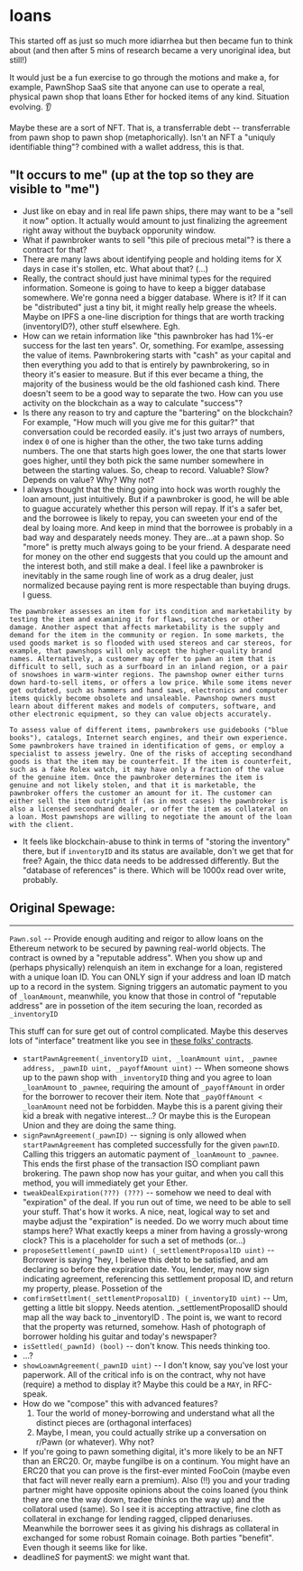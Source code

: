 # loans

This started off as just so much more idiarrhea but then became fun to think about (and then after 5 mins of research became a very unoriginal idea, but still!)

It would just be a fun exercise to go through the motions and make a, for example, PawnShop SaaS site that anyone can use to operate a real, physical pawn shop that loans Ether for hocked items of any kind. Situation evolving. 👂

Maybe these are a sort of NFT. That is, a transferrable debt -- transferrable from pawn shop to pawn shop (metaphorically). Isn't an NFT a "uniquly identifiable thing"? combined with a wallet address, this is that.

## "It occurs to me" (up at the top so they are visible to "me")

* Just like on ebay and in real life pawn ships, there may want to be a "sell it now" option. It actually would amount to just finalizing the agreement right away without the buyback opporunity window.
* What if pawnbroker wants to sell "this pile of precious metal"? is there a contract for that?
* There are many laws about identifying people and holding items for X days in case it's stollen, etc. What about that? (...)
* Really, the contract should just have minimal types for the required information. Someone is going to have to keep a bigger database somewhere. We're gonna need a bigger database. Where is it? If it can be "distributed" just a tiny bit, it might really help grease the wheels. Maybe on IPFS a one-line discription for things that are worth tracking (inventoryID?), other stuff elsewhere. Egh.
* How can we retain information like "this pawnbroker has had 1%-er success for the last ten years". Or, something. For examlpe, assessing the value of items. Pawnbrokering starts with "cash" as your capital and then everything you add to that is entirely by pawnbrokering, so in theory it's easier to measure. But if this ever became a thing, the majority of the business would be the old fashioned cash kind. There doesn't seem to be a good way to separate the two. How can you use activity on the blockchain as a way to calculate "success"?
* Is there any reason to try and capture the "bartering" on the blockchain? For example, "How much will you give me for this guitar?" that conversation could be recorded easily. it's just two arrays of numbers, index `0` of one is higher than the other, the two take turns adding numbers. The one that starts high goes lower, the one that starts lower goes higher, until they both pick the same number somewhere in between the starting values. So, cheap to record. Valuable? Slow? Depends on value? Why? Why not?
* I always thought that the thing going into hock was worth roughly the loan amount, just intuitively. But if a pawnbroker is good, he will be able to guague accurately whether this person will repay. If it's a safer bet, and the borrowee is likely to repay, you can sweeten your end of the deal by loaing more. And keep in mind that the borrowee is probably in a bad way and desparately needs money. They are...at a pawn shop. So "more" is pretty much always going to be your friend. A desparate need for money on the other end suggests that you could up the amount and the interest both, and still make a deal. I feel like a pawnbroker is inevitably in the same rough line of work as a drug dealer, just normalized because paying rent is more respectable than buying drugs. I guess.


```
The pawnbroker assesses an item for its condition and marketability by testing the item and examining it for flaws, scratches or other damage. Another aspect that affects marketability is the supply and demand for the item in the community or region. In some markets, the used goods market is so flooded with used stereos and car stereos, for example, that pawnshops will only accept the higher-quality brand names. Alternatively, a customer may offer to pawn an item that is difficult to sell, such as a surfboard in an inland region, or a pair of snowshoes in warm-winter regions. The pawnshop owner either turns down hard-to-sell items, or offers a low price. While some items never get outdated, such as hammers and hand saws, electronics and computer items quickly become obsolete and unsaleable. Pawnshop owners must learn about different makes and models of computers, software, and other electronic equipment, so they can value objects accurately.

To assess value of different items, pawnbrokers use guidebooks ("blue books"), catalogs, Internet search engines, and their own experience. Some pawnbrokers have trained in identification of gems, or employ a specialist to assess jewelry. One of the risks of accepting secondhand goods is that the item may be counterfeit. If the item is counterfeit, such as a fake Rolex watch, it may have only a fraction of the value of the genuine item. Once the pawnbroker determines the item is genuine and not likely stolen, and that it is marketable, the pawnbroker offers the customer an amount for it. The customer can either sell the item outright if (as in most cases) the pawnbroker is also a licensed secondhand dealer, or offer the item as collateral on a loan. Most pawnshops are willing to negotiate the amount of the loan with the client.
```

* It feels like blockchain-abuse to think in terms of "storing the inventory" there, but if `inventoryID` and its status are available, don't we get that for free? Again, the thicc data needs to be addressed differently. But the "database of references" is there. Which will be 1000x read over write, probably.

## Original Spewage:

---

`Pawn.sol` -- Provide enough auditing and reigor to allow loans on the Ethereum network to be secured by pawning real-world objects.
The contract is owned by a "reputable address". When you show up and (perhaps physically) relenquish an item in exchange for a loan, registered with a unique loan ID. You can ONLY sign if your address and loan ID match up to a record in the system. Signing triggers an automatic payment to you of `_loanAmount`, meanwhile, you know that those in control of "reputable address" are in possetion of the item securing the loan, recorded as `_inventoryID`

This stuff can for sure get out of control complicated. Maybe this deserves lots of "interface" treatment like you see in [these folks' contracts](https://github.com/gnosis/safe-contracts/tree/186a21a74b327f17fc41217a927dea7064f74604).

* `startPawnAgreement(_inventoryID uint, _loanAmount uint, _pawnee address, _pawnID uint, _payoffAmount uint)` -- When someone shows up to the pawn shop with `_inventoryID` thing and you agree to loan `_loanAmount` to `_pawnee`, requiring the amount of `_payoffAmount` in order for the borrower to recover their item. Note that `_payOffAmount < _loanAmount` need not be forbidden. Maybe this is a parent giving their kid a break with negative interest...? Or maybe this is the European Union and they are doing the same thing.
* `signPawnAgreement(_pawnID)` -- signing is only allowed when `startPawnAgreement` has completed successfully for the given `pawnID`. Calling this triggers an automatic payment of `_loanAmount` to `_pawnee`. This ends the first phase of the transaction ISO compliant pawn brokering. The pawn shop now has your guitar, and when you call this method, you will immediately get your Ether.
* `tweakDealExpiration(???) (???)` -- somehow we need to deal with "expiration" of the deal. If you run out of time, we need to be able to sell your stuff. That's how it works. A nice, neat, logical way to set and maybe adjust the "expiration" is needed. Do we worry much about time stamps here? What exactly keeps a miner from having a grossly-wrong clock? This is a placeholder for such a set of methods (or...)
* `proposeSettlement(_pawnID uint) (_settlementProposalID uint)` -- Borrower is saying "hey, I believe this debt to be satisfied, and am declaring so before the expiration date. You, lender, may now sign indicating agreement, referencing this settlement proposal ID, and return my property, please. Possetion of the 
* `comfirmSettlment(_settlementProposalID) (_inventoryID uint)` -- Um, getting a little bit sloppy. Needs atention. _settlementProposalID should map all the way back to _inventoryID . The point is, we want to record that the property was returned, somehow. Hash of photograph of borrower holding his guitar and today's newspaper?
* `isSettled(_pawnId) (bool)` -- don't know. This needs thinking too.
* ...?
* `showLoawnAgreement(_pawnID uint)` -- I don't know, say you've lost your paperwork. All of the critical info is on the contract, why not have (require) a method to display it? Maybe this could be a `MAY`, in RFC-speak.
* How do we "compose" this with advanced features?
   1. Tour the world of money-borrowing and understand what all the distinct pieces are (orthagonal interfaces)
   1. Maybe, I mean, you could actually strike up a conversation on r/Pawn (or whatever). Why not?
* If you're going to pawn something digital, it's more likely to be an NFT than an ERC20. Or, maybe fungilbe is on a continum. You might have an ERC20 that you can prove is the first-ever minted FooCoin (maybe even that fact will never really earn a premium). Also (!!) you and your trading partner might have opposite opinions about the coins loaned (you think they are one the way down, tradee thinks on the way up) and the collatoral used (same). So I see it is accepting attractive, fine cloth as collateral in exchange for lending ragged, clipped denariuses. Meanwhile the borrower sees it as giving his dishrags as collateral in exchanged for some robust Romain coinage. Both parties "benefit". Even though it seems like for like.
* deadline*S* for payment*S*: we might want that.
